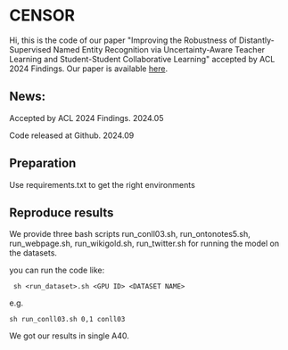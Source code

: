 # CENSOR

Hi, this is the code of our paper "Improving the Robustness of Distantly-Supervised Named Entity Recognition via Uncertainty-Aware Teacher Learning and Student-Student Collaborative Learning" accepted by ACL 2024 Findings. Our paper is available [here](https://aclanthology.org/2024.findings-acl.329/).

## News:

Accepted by ACL 2024 Findings. 2024.05

Code released at Github. 2024.09

## Preparation

Use requirements.txt to get the right environments

## Reproduce results

We provide three bash scripts run_conll03.sh, run_ontonotes5.sh, run_webpage.sh, run_wikigold.sh, run_twitter.sh for running the model on the datasets.

you can run the code like:

```
 sh <run_dataset>.sh <GPU ID> <DATASET NAME>
```


e.g.

```
sh run_conll03.sh 0,1 conll03
```


We got our results in single A40.
